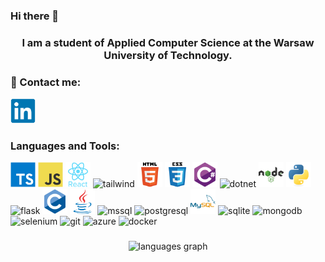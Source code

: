 ### Hi there 👋

<h3 align="center">I am a student of Applied Computer Science at the Warsaw University of Technology.</h3>

### :link: Contact me:
  <a href="https://www.linkedin.com/in/krzysztof-jastrzebski-7a635630a/">
        <img src="https://raw.githubusercontent.com/devicons/devicon/master/icons/linkedin/linkedin-original.svg" alt="linkedin" width="40" height="40" />
    </a>

<h3 align="left">Languages and Tools:</h3>
<p align="left">
    <img src="https://raw.githubusercontent.com/devicons/devicon/master/icons/typescript/typescript-original.svg" alt="typescript" width="40" height="40"/> 
    <img src="https://raw.githubusercontent.com/devicons/devicon/master/icons/javascript/javascript-original.svg" alt="javascript" width="40" height="40"/> 
    <img src="https://raw.githubusercontent.com/devicons/devicon/master/icons/react/react-original-wordmark.svg" alt="react" width="40" height="40"/> 
    <img src="https://www.vectorlogo.zone/logos/tailwindcss/tailwindcss-icon.svg" alt="tailwind" width="40" height="40"/> 
    <img src="https://raw.githubusercontent.com/devicons/devicon/master/icons/html5/html5-original-wordmark.svg" alt="html5" width="40" height="40"/> 
    <img src="https://raw.githubusercontent.com/devicons/devicon/master/icons/css3/css3-original-wordmark.svg" alt="css3" width="40" height="40"/> 
    <img src="https://raw.githubusercontent.com/devicons/devicon/master/icons/csharp/csharp-original.svg" alt="csharp" width="40" height="40"/> 
    <img src="https://cdn.jsdelivr.net/gh/devicons/devicon/icons/dotnetcore/dotnetcore-original.svg" alt="dotnet" width="40" height="40"/> 
    <img src="https://raw.githubusercontent.com/devicons/devicon/master/icons/nodejs/nodejs-original-wordmark.svg" alt="nodejs" width="40" height="40"/> 
    <img src="https://raw.githubusercontent.com/devicons/devicon/master/icons/python/python-original.svg" alt="python" width="40" height="40"/> 
    <img src="https://skillicons.dev/icons?i=flask" alt="flask" width="40" height="40"/> 
    <img src="https://raw.githubusercontent.com/devicons/devicon/master/icons/c/c-original.svg" alt="c" width="40" height="40"/> 
    <img src="https://raw.githubusercontent.com/devicons/devicon/master/icons/java/java-original.svg" alt="java" width="40" height="40"/> 
    <img src="https://cdn.simpleicons.org/microsoftsqlserver/CC2927" alt="mssql" width="40" height="40"/> 
    <img src="https://cdn.jsdelivr.net/gh/devicons/devicon/icons/postgresql/postgresql-original.svg" alt="postgresql" width="40" height="40"/> 
    <img src="https://raw.githubusercontent.com/devicons/devicon/master/icons/mysql/mysql-original-wordmark.svg" alt="mysql" width="40" height="40"/> 
    <img src="https://www.vectorlogo.zone/logos/sqlite/sqlite-icon.svg" alt="sqlite" width="40" height="40"/> 
    <img src="https://skillicons.dev/icons?i=mongodb" alt="mongodb" width="40" height="40"/> 
    <img src="https://cdn.simpleicons.org/selenium/43B02A" alt="selenium" width="40" height="40"/> 
    <img src="https://www.vectorlogo.zone/logos/git-scm/git-scm-icon.svg" alt="git" width="40" height="40"/> 
    <img src="https://cdn.jsdelivr.net/gh/devicons/devicon/icons/azure/azure-original.svg" alt="azure" width="40" height="40"/> 
    <img src="https://skillicons.dev/icons?i=docker" alt="docker" width="40" height="40"/> 
</p>

###

<div align="center">
  <img src="https://github-readme-stats.vercel.app/api/top-langs?username=KJastrz1&locale=en&hide_title=false&layout=compact&card_width=320&langs_count=5&theme=dracula&hide_border=false&order=2" height="150" alt="languages graph"  />
</div>

###
